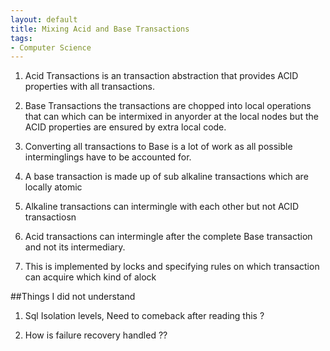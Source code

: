 ```yaml
---
layout: default
title: Mixing Acid and Base Transactions
tags:
- Computer Science 
---
```


1. Acid Transactions is an transaction abstraction that provides ACID properties with 
all transactions.

2. Base Transactions the transactions are chopped into local operations that can which can 
be intermixed  in anyorder at the local nodes but the ACID properties are ensured by extra 
local code.

3. Converting all transactions to Base is a lot of work as all possible interminglings have
to be accounted for.

4. A base transaction is made up of sub alkaline transactions which are locally atomic

5. Alkaline transactions can intermingle with each other but not ACID transactiosn

6. Acid transactions can intermingle after the complete Base transaction and not its intermediary.

7. This is implemented by locks and specifying rules on which transaction can acquire which kind of alock

##Things I did not understand

1. Sql Isolation levels, Need to comeback after reading this ?

2. How is failure recovery handled ??

